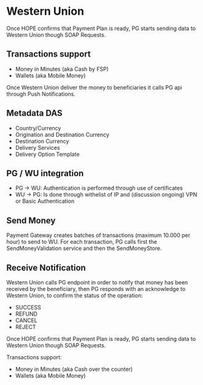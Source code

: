 # Western Union

Once HOPE confirms that Payment Plan is ready, PG starts sending data to Western Union though SOAP Requests.

## Transactions support

- Money in Minutes (aka Cash by FSP)
- Wallets (aka Mobile Money)

Once Western Union deliver the money to beneficiaries it calls PG api through Push Notifications. 


## Metadata DAS

- Country/Currency
- Origination and Destination Currency
- Destination Currency
- Delivery Services
- Delivery Option Template

## PG / WU integration

- PG -> WU: Authentication is performed through use of certificates
- WU -> PG: Is done through withelist of IP and (discussion ongoing) VPN or Basic Authentication


## Send Money

Payment Gateway creates batches of transactions (maximum 10.000 per hour) to send to WU.
For each transaction, PG calls first the SendMoneyValidation service and then the SendMoneyStore.

## Receive Notification

Western Union calls PG endpoint in order to notify that money has been received by the beneficiary, then PG responds with an acknowledge to Western Union, to confirm the status of the operation:

- SUCCESS
- REFUND
- CANCEL
- REJECT

Once HOPE confirms that Payment Plan is ready, PG starts sending data to Western Union though SOAP Requests.

Transactions support:

- Money in Minutes (aka Cash over the counter)
- Wallets (aka Mobile Money)
